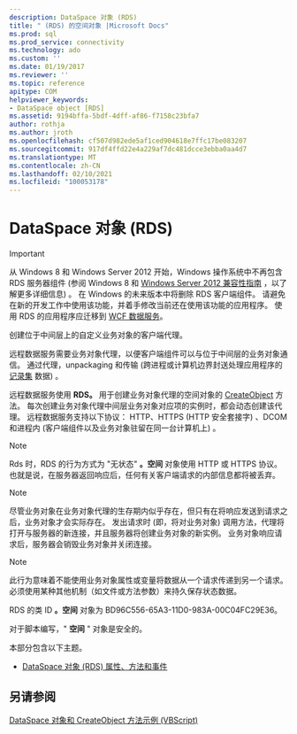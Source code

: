 ```yaml
---
description: DataSpace 对象 (RDS)
title: " (RDS) 的空间对象 |Microsoft Docs"
ms.prod: sql
ms.prod_service: connectivity
ms.technology: ado
ms.custom: ''
ms.date: 01/19/2017
ms.reviewer: ''
ms.topic: reference
apitype: COM
helpviewer_keywords:
- DataSpace object [RDS]
ms.assetid: 9194bffa-5bdf-4dff-af86-f7158c23bfa7
author: rothja
ms.author: jroth
ms.openlocfilehash: cf507d982ede5af1ced904618e7ffc17be083207
ms.sourcegitcommit: 917df4ffd22e4a229af7dc481dcce3ebba0aa4d7
ms.translationtype: MT
ms.contentlocale: zh-CN
ms.lasthandoff: 02/10/2021
ms.locfileid: "100053178"
---
```

# <a name="dataspace-object-rds"></a>DataSpace 对象 (RDS)
> [!IMPORTANT]
>  从 Windows 8 和 Windows Server 2012 开始，Windows 操作系统中不再包含 RDS 服务器组件 (参阅 Windows 8 和 [Windows Server 2012 兼容性指南](https://www.microsoft.com/download/details.aspx?id=27416) ，以了解更多详细信息) 。 在 Windows 的未来版本中将删除 RDS 客户端组件。 请避免在新的开发工作中使用该功能，并着手修改当前还在使用该功能的应用程序。 使用 RDS 的应用程序应迁移到 [WCF 数据服务](/dotnet/framework/wcf/)。  
  
 创建位于中间层上的自定义业务对象的客户端代理。  
  
 远程数据服务需要业务对象代理，以便客户端组件可以与位于中间层的业务对象通信。 通过代理，unpackaging 和传输 (跨进程或计算机边界封送处理应用程序的 [记录集](../ado-api/recordset-object-ado.md) 数据) 。  
  
 远程数据服务使用 **RDS。** 用于创建业务对象代理的空间对象的 [CreateObject](./createobject-method-rds.md) 方法。 每次创建业务对象代理中间层业务对象对应项的实例时，都会动态创建该代理。 远程数据服务支持以下协议： HTTP、HTTPS (HTTP 安全套接字) 、DCOM 和进程内 (客户端组件以及业务对象驻留在同一台计算机上) 。  
  
> [!NOTE]
>  Rds 时，RDS 的行为方式为 "无状态" **。空间** 对象使用 HTTP 或 HTTPS 协议。 也就是说，在服务器返回响应后，任何有关客户端请求的内部信息都将被丢弃。  
  
> [!NOTE]
>  尽管业务对象在业务对象代理的生存期内似乎存在，但只有在将响应发送到请求之后，业务对象才会实际存在。 发出请求时 (即，将对业务对象) 调用方法，代理将打开与服务器的新连接，并且服务器将创建业务对象的新实例。 业务对象响应请求后，服务器会销毁业务对象并关闭连接。  
  
> [!NOTE]
>  此行为意味着不能使用业务对象属性或变量将数据从一个请求传递到另一个请求。 必须使用某种其他机制（如文件或方法参数）来持久保存状态数据。  
  
 RDS 的类 ID **。空间** 对象为 BD96C556-65A3-11D0-983A-00C04FC29E36。  
  
 对于脚本编写，" **空间** " 对象是安全的。  
  
 本部分包含以下主题。  
  
-   [DataSpace 对象 (RDS) 属性、方法和事件](./dataspace-object-rds-properties-methods-and-events.md)  
  
## <a name="see-also"></a>另请参阅  
 [DataSpace 对象和 CreateObject 方法示例 (VBScript)](./dataspace-object-and-createobject-method-example-vbscript.md)